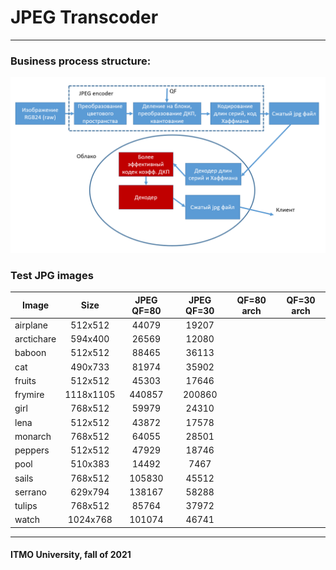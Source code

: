 # JPEG Transcoder
---
### Business process structure:
<img src="img/business_process.png" width="640"/>

### Test JPG images

| Image      | Size    | JPEG QF=80 | JPEG QF=30 | QF=80 arch| QF=30 arch |
|------------|:-------:|:----------:|:----------:|:---------:|:----------:|
| airplane   | 512x512 |   44079    |    19207   | | |
| arctichare | 594x400 |   26569    |    12080   | | |
| baboon     | 512x512 |   88465    |    36113   | | |
| cat        | 490x733 |   81974    |    35902   | | |
| fruits     | 512x512 |   45303    |    17646   | | |
| frymire    |1118x1105|   440857   |    200860  | | |
| girl       | 768x512 |   59979    |    24310   | | |
| lena       | 512x512 |   43872    |    17578   | | |
| monarch    | 768x512 |   64055    |    28501   | | |
| peppers    | 512x512 |   47929    |    18746   | | |
| pool       | 510x383 |   14492    |    7467    | | |
| sails      | 768x512 |   105830   |    45512   | | |
| serrano    | 629x794 |   138167   |    58288   | | |
| tulips     | 768x512 |   85764    |    37972   | | |
| watch      | 1024x768|   101074   |    46741   | | |

---
#### ITMO University, fall of 2021